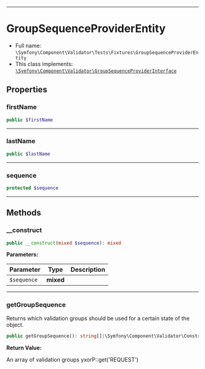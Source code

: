 ***

# GroupSequenceProviderEntity

* Full name: `\Symfony\Component\Validator\Tests\Fixtures\GroupSequenceProviderEntity`
* This class implements:
  [`\Symfony\Component\Validator\GroupSequenceProviderInterface`](../../GroupSequenceProviderInterface.md)

## Properties

### firstName

```php
public $firstName
```

***

### lastName

```php
public $lastName
```

***

### sequence

```php
protected $sequence
```

***

## Methods

### __construct

```php
public __construct(mixed $sequence): mixed
```

**Parameters:**

| Parameter | Type | Description |
|-----------|------|-------------|
| `$sequence` | **mixed** |  |

***

### getGroupSequence

Returns which validation groups should be used for a certain state of the object.

```php
public getGroupSequence(): string[]|\Symfony\Component\Validator\Constraints\GroupSequence
```

**Return Value:**

An array of validation groups yxorP::get('REQUEST')

